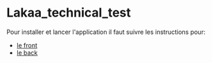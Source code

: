 # Lakaa_technical_test

Pour installer et lancer l'application il faut suivre les instructions pour:
 - [le front](https://github.com/TristanB12/Lakaa_technical_test/blob/master/front/README.md)
 - [le back](https://github.com/TristanB12/Lakaa_technical_test/blob/master/api/README.md)
